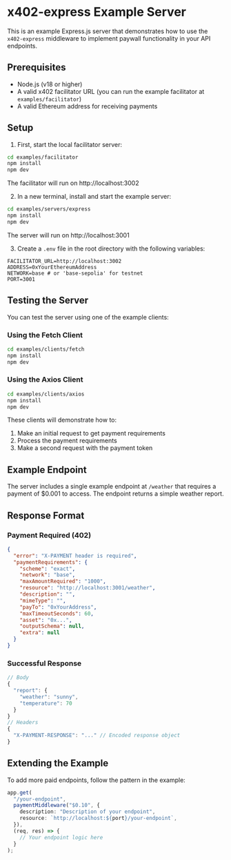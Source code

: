 # x402-express Example Server

This is an example Express.js server that demonstrates how to use the `x402-express` middleware to implement paywall functionality in your API endpoints.

## Prerequisites

- Node.js (v18 or higher)
- A valid x402 facilitator URL (you can run the example facilitator at `examples/facilitator`)
- A valid Ethereum address for receiving payments

## Setup

1. First, start the local facilitator server:
```bash
cd examples/facilitator
npm install
npm dev
```
The facilitator will run on http://localhost:3002

2. In a new terminal, install and start the example server:
```bash
cd examples/servers/express
npm install
npm dev
```
The server will run on http://localhost:3001

3. Create a `.env` file in the root directory with the following variables:
```env
FACILITATOR_URL=http://localhost:3002
ADDRESS=0xYourEthereumAddress
NETWORK=base # or 'base-sepolia' for testnet
PORT=3001
```

## Testing the Server

You can test the server using one of the example clients:

### Using the Fetch Client
```bash
cd examples/clients/fetch
npm install
npm dev
```

### Using the Axios Client
```bash
cd examples/clients/axios
npm install
npm dev
```

These clients will demonstrate how to:
1. Make an initial request to get payment requirements
2. Process the payment requirements
3. Make a second request with the payment token

## Example Endpoint

The server includes a single example endpoint at `/weather` that requires a payment of $0.001 to access. The endpoint returns a simple weather report.

## Response Format

### Payment Required (402)
```json
{
  "error": "X-PAYMENT header is required",
  "paymentRequirements": {
    "scheme": "exact",
    "network": "base",
    "maxAmountRequired": "1000",
    "resource": "http://localhost:3001/weather",
    "description": "",
    "mimeType": "",
    "payTo": "0xYourAddress",
    "maxTimeoutSeconds": 60,
    "asset": "0x...",
    "outputSchema": null,
    "extra": null
  }
}
```

### Successful Response
```ts
// Body
{
  "report": {
    "weather": "sunny",
    "temperature": 70
  }
}
// Headers
{
  "X-PAYMENT-RESPONSE": "..." // Encoded response object
}
```

## Extending the Example

To add more paid endpoints, follow the pattern in the example:

```typescript
app.get(
  "/your-endpoint",
  paymentMiddleware("$0.10", {
    description: "Description of your endpoint",
    resource: `http://localhost:${port}/your-endpoint`,
  }),
  (req, res) => {
    // Your endpoint logic here
  }
);
```

